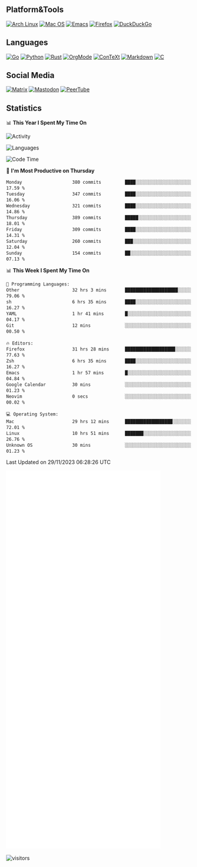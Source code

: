 ## Platform&Tools

[![Arch Linux](https://img.shields.io/badge/ArchLinux-1793D1?logo=arch-linux&logoColor=fff&style=flat-square)](https://archlinux.org/)
[![Mac OS](https://img.shields.io/badge/MacOS-000000?style=flat-square&logo=macos&logoColor=F0F0F0)](https://www.apple.com/macos/)
[![Emacs](https://img.shields.io/badge/Emacs-%237F5AB6.svg?&style=flat-square&logo=gnu-emacs&logoColor=white)](https://www.gnu.org/software/emacs/)
[![Firefox](https://img.shields.io/badge/Firefox-FF7139?style=flat-square&logo=Firefox-Browser&logoColor=white)](https://firefox.com/)
[![DuckDuckGo](https://img.shields.io/badge/DuckDuckGo-DE5833?style=flat-square&logo=DuckDuckGo&logoColor=white)](https://duckduckgo.com/)

## Languages

[![Go](https://img.shields.io/badge/Golang-%2300ADD8.svg?style=flat-square&logo=go&logoColor=white)](https://golang.org/)
[![Python](https://img.shields.io/badge/Python-3670A0?style=flat-square&logo=python&logoColor=ffdd54)](https://www.python.org/)
[![Rust](https://img.shields.io/badge/Rust-%23000000.svg?style=flat-square&logo=rust&logoColor=white)](https://www.rust-lang.org/)
[![OrgMode](https://img.shields.io/badge/OrgMode-%23000000.svg?style=flat-square&logo=org&logoColor=white)](https://orgmode.org/)
[![ConTeXt](https://img.shields.io/badge/ConTeXt-%23008080.svg?style=flat-square&logo=latex&logoColor=white)](https://contextgarden.net/)
[![Markdown](https://img.shields.io/badge/MarkDown-%23000000.svg?style=flat-square&logo=markdown&logoColor=white)](https://daringfireball.net/projects/markdown/)
[![C](https://img.shields.io/badge/C-%2300599C.svg?style=flat-square&logo=c&logoColor=white)](https://www.iso.org/standard/74528.html)

## Social Media
<!--[![Telegram](https://img.shields.io/badge/SteamedFish-2CA5E0?style=social&logo=telegram&logoColor=white)](https://t.me/SteamedFish)-->

[![Matrix](https://img.shields.io/badge/SteamedFish-2CA5E0?style=social&logo=matrix&logoColor=black)](https://matrix.to/#/@i:steamedfish.org)
[![Mastodon](https://img.shields.io/mastodon/follow/109596467238113271?domain=https%3A%2F%2Fmastodon.steamedfish.org%2F&style=social)](https://steamedfish.org/@SteamedFish)
[![PeerTube](https://img.shields.io/badge/PeerTube-23000000.svg?logo=peertube&style=social)](https://peertube.steamedfish.org/)

## Statistics


📊 **This Year I Spent My Time On** 

![Activity](https://wakatime.com/share/@SteamedFish/7529f30a-f1b7-40a4-8d09-e6d855cb7a13.png)

![Languages](https://wakatime.com/share/@SteamedFish/1c5e5366-0e9e-40d8-ac85-d630f61b69c6.svg)

<!--START_SECTION:waka-->
![Code Time](http://img.shields.io/badge/Code%20Time-3%2C172%20hrs%205%20mins-blue)

📅 **I'm Most Productive on Thursday** 

```text
Monday                   380 commits         ████░░░░░░░░░░░░░░░░░░░░░   17.59 % 
Tuesday                  347 commits         ████░░░░░░░░░░░░░░░░░░░░░   16.06 % 
Wednesday                321 commits         ████░░░░░░░░░░░░░░░░░░░░░   14.86 % 
Thursday                 389 commits         █████░░░░░░░░░░░░░░░░░░░░   18.01 % 
Friday                   309 commits         ████░░░░░░░░░░░░░░░░░░░░░   14.31 % 
Saturday                 260 commits         ███░░░░░░░░░░░░░░░░░░░░░░   12.04 % 
Sunday                   154 commits         ██░░░░░░░░░░░░░░░░░░░░░░░   07.13 % 
```


📊 **This Week I Spent My Time On** 

```text
💬 Programming Languages: 
Other                    32 hrs 3 mins       ████████████████████░░░░░   79.06 % 
sh                       6 hrs 35 mins       ████░░░░░░░░░░░░░░░░░░░░░   16.27 % 
YAML                     1 hr 41 mins        █░░░░░░░░░░░░░░░░░░░░░░░░   04.17 % 
Git                      12 mins             ░░░░░░░░░░░░░░░░░░░░░░░░░   00.50 % 

🔥 Editors: 
Firefox                  31 hrs 28 mins      ███████████████████░░░░░░   77.63 % 
Zsh                      6 hrs 35 mins       ████░░░░░░░░░░░░░░░░░░░░░   16.27 % 
Emacs                    1 hr 57 mins        █░░░░░░░░░░░░░░░░░░░░░░░░   04.84 % 
Google Calendar          30 mins             ░░░░░░░░░░░░░░░░░░░░░░░░░   01.23 % 
Neovim                   0 secs              ░░░░░░░░░░░░░░░░░░░░░░░░░   00.02 % 

💻 Operating System: 
Mac                      29 hrs 12 mins      ██████████████████░░░░░░░   72.01 % 
Linux                    10 hrs 51 mins      ███████░░░░░░░░░░░░░░░░░░   26.76 % 
Unknown OS               30 mins             ░░░░░░░░░░░░░░░░░░░░░░░░░   01.23 % 
```


 Last Updated on 29/11/2023 06:28:26 UTC
<!--END_SECTION:waka-->


![Metrics](https://github.com/SteamedFish/SteamedFish/blob/master/github-metrics.svg)


![visitors](https://visitor-badge.laobi.icu/badge?page_id=SteamedFish.SteamedFish)
